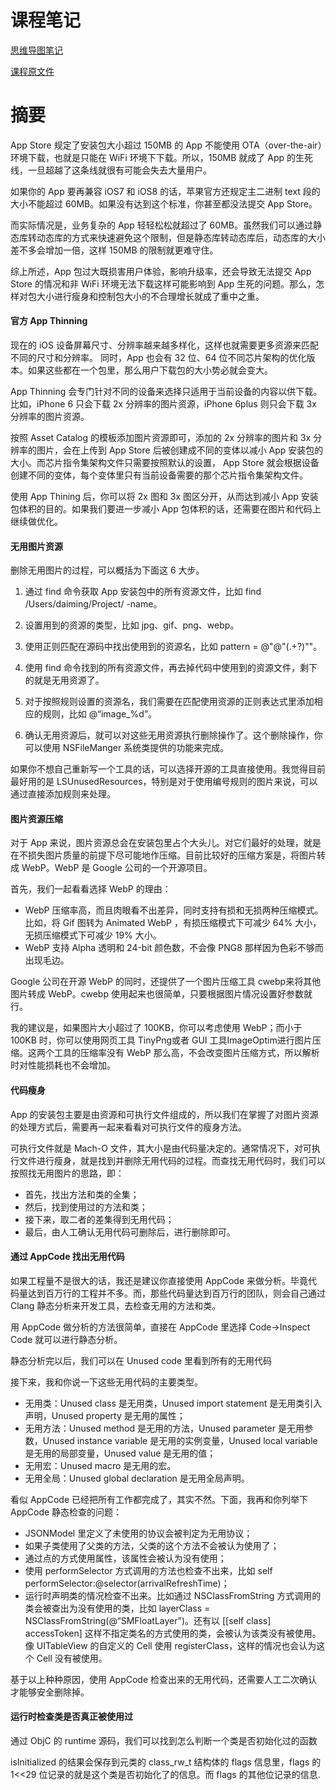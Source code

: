 # 课程笔记
[思维导图笔记]()

[课程原文件]()

# 摘要

App Store 规定了安装包大小超过 150MB 的 App 不能使用 OTA（over-the-air）环境下载，也就是只能在 WiFi 环境下下载。所以，150MB 就成了 App 的生死线，一旦超越了这条线就很有可能会失去大量用户。

如果你的 App 要再兼容 iOS7 和 iOS8 的话，苹果官方还规定主二进制 text 段的大小不能超过 60MB。如果没有达到这个标准，你甚至都没法提交 App Store。

而实际情况是，业务复杂的 App 轻轻松松就超过了 60MB。虽然我们可以通过静态库转动态库的方式来快速避免这个限制，但是静态库转动态库后，动态库的大小差不多会增加一倍，这样 150MB 的限制就更难守住。

综上所述，App 包过大既损害用户体验，影响升级率，还会导致无法提交 App Store 的情况和非 WiFi 环境无法下载这样可能影响到 App 生死的问题。那么，怎样对包大小进行瘦身和控制包大小的不合理增长就成了重中之重。

#### 官方 App Thinning

现在的 iOS 设备屏幕尺寸、分辨率越来越多样化，这样也就需要更多资源来匹配不同的尺寸和分辨率。 同时，App 也会有 32 位、64 位不同芯片架构的优化版本。如果这些都在一个包里，那么用户下载包的大小势必就会变大。

App Thinning 会专门针对不同的设备来选择只适用于当前设备的内容以供下载。比如，iPhone 6 只会下载 2x 分辨率的图片资源，iPhone 6plus 则只会下载 3x 分辨率的图片资源。

按照 Asset Catalog 的模板添加图片资源即可，添加的 2x 分辨率的图片和 3x 分辨率的图片，会在上传到 App Store 后被创建成不同的变体以减小 App 安装包的大小。而芯片指令集架构文件只需要按照默认的设置， App Store 就会根据设备创建不同的变体，每个变体里只有当前设备需要的那个芯片指令集架构文件。

使用 App Thining 后，你可以将 2x 图和 3x 图区分开，从而达到减小 App 安装包体积的目的。如果我们要进一步减小 App 包体积的话，还需要在图片和代码上继续做优化。

#### 无用图片资源

删除无用图片的过程，可以概括为下面这 6 大步。

1. 通过 find 命令获取 App 安装包中的所有资源文件，比如 find /Users/daiming/Project/ -name。

2. 设置用到的资源的类型，比如 jpg、gif、png、webp。

3. 使用正则匹配在源码中找出使用到的资源名，比如 pattern = @"@"(.+?)""。

4. 使用 find 命令找到的所有资源文件，再去掉代码中使用到的资源文件，剩下的就是无用资源了。

5. 对于按照规则设置的资源名，我们需要在匹配使用资源的正则表达式里添加相应的规则，比如 @“image_%d”。

6. 确认无用资源后，就可以对这些无用资源执行删除操作了。这个删除操作，你可以使用 NSFileManger 系统类提供的功能来完成。

如果你不想自己重新写一个工具的话，可以选择开源的工具直接使用。我觉得目前最好用的是 LSUnusedResources，特别是对于使用编号规则的图片来说，可以通过直接添加规则来处理。

#### 图片资源压缩

对于 App 来说，图片资源总会在安装包里占个大头儿。对它们最好的处理，就是在不损失图片质量的前提下尽可能地作压缩。目前比较好的压缩方案是，将图片转成 WebP。WebP 是 Google 公司的一个开源项目。

首先，我们一起看看选择 WebP 的理由：

* WebP 压缩率高，而且肉眼看不出差异，同时支持有损和无损两种压缩模式。比如，将 Gif 图转为 Animated WebP ，有损压缩模式下可减少 64% 大小，无损压缩模式下可减少 19% 大小。
* WebP 支持 Alpha 透明和 24-bit 颜色数，不会像 PNG8 那样因为色彩不够而出现毛边。

Google 公司在开源 WebP 的同时，还提供了一个图片压缩工具 cwebp来将其他图片转成 WebP。cwebp 使用起来也很简单，只要根据图片情况设置好参数就行。

我的建议是，如果图片大小超过了 100KB，你可以考虑使用 WebP；而小于 100KB 时，你可以使用网页工具 TinyPng或者 GUI 工具ImageOptim进行图片压缩。这两个工具的压缩率没有 WebP 那么高，不会改变图片压缩方式，所以解析时对性能损耗也不会增加。

#### 代码瘦身

App 的安装包主要是由资源和可执行文件组成的，所以我们在掌握了对图片资源的处理方式后，需要再一起来看看对可执行文件的瘦身方法。

可执行文件就是 Mach-O 文件，其大小是由代码量决定的。通常情况下，对可执行文件进行瘦身，就是找到并删除无用代码的过程。而查找无用代码时，我们可以按照找无用图片的思路，即：

* 首先，找出方法和类的全集；
* 然后，找到使用过的方法和类；
* 接下来，取二者的差集得到无用代码；
* 最后，由人工确认无用代码可删除后，进行删除即可。

#### 通过 AppCode 找出无用代码
如果工程量不是很大的话，我还是建议你直接使用 AppCode 来做分析。毕竟代码量达到百万行的工程并不多。而，那些代码量达到百万行的团队，则会自己通过 Clang 静态分析来开发工具，去检查无用的方法和类。

用 AppCode 做分析的方法很简单，直接在 AppCode 里选择 Code->Inspect Code 就可以进行静态分析。

静态分析完以后，我们可以在 Unused code 里看到所有的无用代码

接下来，我和你说一下这些无用代码的主要类型。

* 无用类：Unused class 是无用类，Unused import statement 是无用类引入声明，Unused property 是无用的属性；
* 无用方法：Unused method 是无用的方法，Unused parameter 是无用参数，Unused instance variable 是无用的实例变量，Unused local variable 是无用的局部变量，Unused value 是无用的值；
* 无用宏：Unused macro 是无用的宏。
* 无用全局：Unused global declaration 是无用全局声明。

看似 AppCode 已经把所有工作都完成了，其实不然。下面，我再和你列举下 AppCode 静态检查的问题：

* JSONModel 里定义了未使用的协议会被判定为无用协议；
* 如果子类使用了父类的方法，父类的这个方法不会被认为使用了；
* 通过点的方式使用属性，该属性会被认为没有使用；
* 使用 performSelector 方式调用的方法也检查不出来，比如 self performSelector:@selector(arrivalRefreshTime)；
* 运行时声明类的情况检查不出来。比如通过 NSClassFromString 方式调用的类会被查出为没有使用的类，比如 layerClass = NSClassFromString(@“SMFloatLayer”)。还有以 [[self class] accessToken] 这样不指定类名的方式使用的类，会被认为该类没有被使用。像 UITableView 的自定义的 Cell 使用 registerClass，这样的情况也会认为这个 Cell 没有被使用。

基于以上种种原因，使用 AppCode 检查出来的无用代码，还需要人工二次确认才能够安全删除掉。

#### 运行时检查类是否真正被使用过
通过 ObjC 的 runtime 源码，我们可以找到怎么判断一个类是否初始化过的函数

isInitialized 的结果会保存到元类的 class_rw_t 结构体的 flags 信息里，flags 的 1<<29 位记录的就是这个类是否初始化了的信息。而 flags 的其他位记录的信息.

